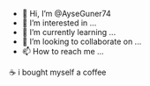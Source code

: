 - 👋 Hi, I’m @AyseGuner74
- 👀 I’m interested in ...
- 🌱 I’m currently learning ...
- 💞️ I’m looking to collaborate on ...
- 📫 How to reach me ...

<!---
AyseGuner74/AyseGuner74 is a ✨ special ✨ repository because its `README.md` (this file) appears on your GitHub profile.
You can click the Preview link to take a look at your changes.
---> ☕ i bought myself a coffee
